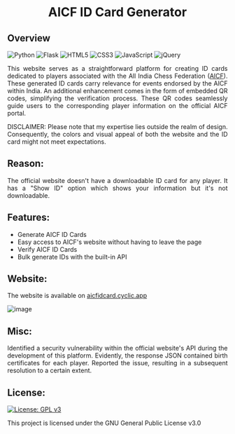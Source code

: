 <h1 align="center" id="title">AICF ID Card Generator</h1>


<h2>Overview</h2>

![Python](https://img.shields.io/badge/python-3670A0?style=for-the-badge&logo=python&logoColor=ffdd54)
![Flask](https://img.shields.io/badge/flask-%23000.svg?style=for-the-badge&logo=flask&logoColor=white)
![HTML5](https://img.shields.io/badge/html5-%23E34F26.svg?style=for-the-badge&logo=html5&logoColor=white)
![CSS3](https://img.shields.io/badge/css3-%231572B6.svg?style=for-the-badge&logo=css3&logoColor=white)
![JavaScript](https://img.shields.io/badge/javascript-%23323330.svg?style=for-the-badge&logo=javascript&logoColor=%23F7DF1E)
![jQuery](https://img.shields.io/badge/jquery-%230769AD.svg?style=for-the-badge&logo=jquery&logoColor=white)

<div align="justify">
  <p>This website serves as a straightforward platform for creating ID cards dedicated to players associated with the
  All India Chess Federation (<a href="https://aicf.in/">AICF</a>).
  These generated ID cards carry relevance for events endorsed by the AICF within India.
  An additional enhancement comes in the form of embedded QR codes, simplifying the verification process.
  These QR codes seamlessly guide users to the corresponding player information on the official AICF portal.</p>

  <p>DISCLAIMER: Please note that my expertise lies outside the realm of design. Consequently, the colors and visual appeal of both the website and the ID card might not meet expectations.</p>
</div>


<h2>Reason:</h2>
<p align="justify">The official website doesn't have a downloadable ID card for any player. It has a "Show ID" option which shows your information but it's not downloadable.</p>

<h2>Features:</h2>

*   Generate AICF ID Cards
*   Easy access to AICF's website without having to leave the page
*   Verify AICF ID Cards
*   Bulk generate IDs with the built-in API
  
<h2>Website:</h2>

The website is available on <a href="https://aicf.onrender.com/">aicfidcard.cyclic.app</a>

  ![image](https://github.com/Ohnoimded/AICF-ID-Card-generator/assets/88839014/d2764d93-5c7f-4c07-b776-bd872d0d081b)

<h2>Misc:</h2>

<p align= "justify">Identified a security vulnerability within the official website's API during the development of this platform. Evidently, the response JSON contained birth certificates for each player. 
  Reported the issue, resulting in a subsequent resolution to a certain extent.</p>

<h2>License:</h2>

[![License: GPL v3](https://img.shields.io/badge/License-GPLv3-blue.svg)](https://github.com/Ohnoimded/AICF-ID-Card-generator/blob/main/LICENSE)

This project is licensed under the GNU General Public License v3.0 
